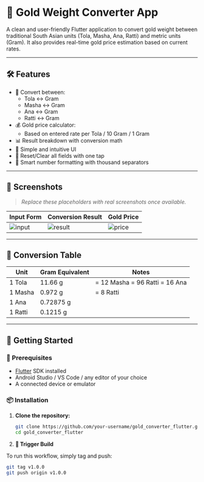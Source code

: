 # 📱 Gold Weight Converter App

A clean and user-friendly Flutter application to convert gold weight between traditional South Asian units (Tola, Masha, Ana, Ratti) and metric units (Gram). It also provides real-time gold price estimation based on current rates.

---

## 🛠️ Features

- 🔁 Convert between:
  - Tola ↔ Gram
  - Masha ↔ Gram
  - Ana ↔ Gram
  - Ratti ↔ Gram
- 💰 Gold price calculator:
  - Based on entered rate per Tola / 10 Gram / 1 Gram
- 📊 Result breakdown with conversion math
- 🎯 Simple and intuitive UI
- 🧼 Reset/Clear all fields with one tap
- 🧮 Smart number formatting with thousand separators

---

## 📸 Screenshots

> _Replace these placeholders with real screenshots once available._

| Input Form | Conversion Result | Gold Price |
|------------|-------------------|------------|
| ![input](screenshots/input.png) | ![result](screenshots/result.png) | ![price](screenshots/price.png) |

---

## 📏 Conversion Table

| Unit    | Gram Equivalent | Notes                          |
| ------- | --------------- | ------------------------------ |
| 1 Tola  | 11.66 g         | = 12 Masha = 96 Ratti = 16 Ana |
| 1 Masha | 0.972 g         | = 8 Ratti                      |
| 1 Ana   | 0.72875 g       |                                |
| 1 Ratti | 0.1215 g        |                                |

---

## 🚀 Getting Started

### 🔧 Prerequisites

- [Flutter](https://flutter.dev/docs/get-started/install) SDK installed
- Android Studio / VS Code / any editor of your choice
- A connected device or emulator

### 📦 Installation

1. **Clone the repository:**

   ```bash
   git clone https://github.com/your-username/gold_converter_flutter.git
   cd gold_converter_flutter


2. **🧪 Trigger Build**

To run this workflow, simply tag and push:
  ```bash
  git tag v1.0.0
  git push origin v1.0.0
